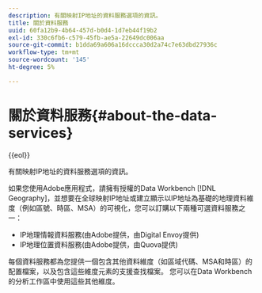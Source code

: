 ```yaml
---
description: 有關映射IP地址的資料服務選項的資訊。
title: 關於資料服務
uuid: 60fa12b9-4b64-457d-b0d4-1d7eb44f19b2
exl-id: 330c6fb6-c579-45fb-ae5a-22649dc006aa
source-git-commit: b1dda69a606a16dccca30d2a74c7e63dbd27936c
workflow-type: tm+mt
source-wordcount: '145'
ht-degree: 5%

---
```


# 關於資料服務{#about-the-data-services}

{{eol}}

有關映射IP地址的資料服務選項的資訊。

如果您使用Adobe應用程式，請擁有授權的Data Workbench [!DNL Geography]，並想要在全球映射IP地址或建立顯示以IP地址為基礎的地理資料維度（例如區號、時區、MSA）的可視化，您可以訂購以下兩種可選資料服務之一：

* IP地理情報資料服務(由Adobe提供，由Digital Envoy提供)
* IP地理位置資料服務(由Adobe提供，由Quova提供)

每個資料服務都為您提供一個包含其他資料維度（如區域代碼、MSA和時區）的配置檔案，以及包含這些維度元素的支援查找檔案。 您可以在Data Workbench的分析工作區中使用這些其他維度。
